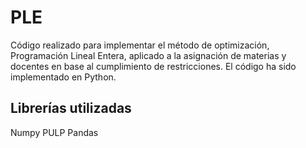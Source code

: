 # PLE
Código realizado para implementar el método de optimización, Programación Lineal Entera, aplicado a la asignación de materias y docentes en base al cumplimiento de restricciones. El código ha sido implementado en Python.

## Librerías utilizadas
Numpy
PULP
Pandas

